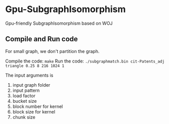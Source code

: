 # Gpu-SubgraphIsomorphism
Gpu-friendly SubgraphIsomorphism based on WOJ

## Compile and Run code
For small graph, we don't partition the graph. 

Compile the code:
    `make`
Run the code:
    `./subgraphmatch.bin cit-Patents_adj triangle 0.25 8 216 1024 1`

The input arguments is 
1. input graph folder 
2. input pattern
3. load factor
4. bucket size
5. block number for kernel
6. block size for kernel
7. chunk size